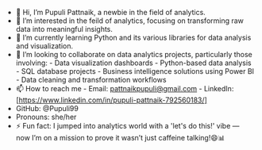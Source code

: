 - 👋 Hi, I’m Pupuli Pattnaik, a newbie in the field of analytics.
- 👀 I’m interested in the feild of analytics, focusing on transforming raw data into meaningful insights.
- 🌱 I’m currently learning Python and its various libraries for data analysis and visualization.
- 💞️ I’m looking to collaborate on data analytics projects, particularly those involving:
                          - Data visualization dashboards
                          - Python-based data analysis
                          - SQL database projects
                          - Business intelligence solutions using Power BI
                          - Data cleaning and transformation workflows
- 📫 How to reach me - Email: pattnaikpupuli@gmail.com
                      - LinkedIn: [https://www.linkedin.com/in/pupuli-pattnaik-792560183/]
- GitHub: @Pupuli99
- Pronouns: she/her
- ⚡ Fun fact: I jumped into analytics world with a 'let's do this!' vibe — now I’m on a mission to prove it wasn’t just caffeine talking!😄📊
<!---
Pupuli99/Pupuli99 is a ✨ special ✨ repository because its `README.md` (this file) appears on your GitHub profile.
You can click the Preview link to take a look at your changes.
--->
